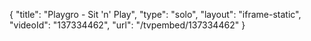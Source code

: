 {
    "title": "Playgro - Sit 'n' Play",
    "type": "solo",
    "layout": "iframe-static",
    "videoId": "137334462",
    "url": "\/tvpembed\/137334462"
}